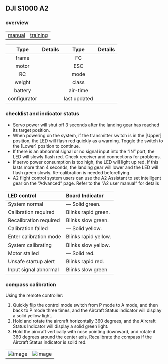 ## DJI S1000 A2

### overview

|  |  |
| --- | --- |
| [manual](s1000manual.pdf) | [training](dji-s1000-training.pdf) |

| Type  | Details | Type  | Details |
| :---: | ---  | :---: | ---  |
| frame |  | FC |  |
| motor |  | ESC |  |
| RC  |  | mode |  |
| weight |  | class |  |
| battery |  | air-time |  |
| configurator |  |  last updated |   |
### checklist and indicator status
- Servo power will shut off 3 seconds after the landing gear has reached its target position. 
- When powering on the system, if the transmitter switch is in the [Upper] position, the LED will flash red quickly as a warning. Toggle the switch to the [Lower] position to continue. 
- If there is an abnormal signal or no signal input into the “IN” port, the LED will slowly flash red. Check receiver and connections for problems. 
- If servo power consumption is too high, the LED will light up red. If this lasts more than 4 seconds, the landing gear will lower and the LED will flash green slowly. Re-calibration is needed beforeflying.
- A2 flight control system users can use the A2 Assistant to set intelligent gear on the “Advanced” page. Refer to the “A2 user manual” for details

|LED control |Board Indicator|
|:----|:----|
|System normal|— Solid green.| |
|Calibration required|Blinks rapid green.| |
|Recalibration required|Blinks slow green.| |
|Calibration failed|— Solid yellow.| |
|Enter calibration mode|Blinks rapid yellow.| |
|System calibrating|Blinks slow yellow.| |
|Motor stalled|— Solid red.| |
|Unsafe startup alert|Blinks rapid red.|
|Input signal abnormal|Blinks slow green|

### compass calibration

Using the remote controller:
1. Quickly flip the control mode switch from P mode to A mode, and then back to P mode three times, and the Aircraft Status indicator will display a solid yellow light.
2. Hold and rotate the aircraft horizontally 360 degrees, and the Aircraft Status Indicator will display a solid green light.
3. Hold the aircraft vertically with nose pointing downward, and rotate it 360 degrees around the center axis, Recalibrate the compass if the Aircraft Status indicator is solid red.

|  |  |
| --- | --- |
| ![image](https://user-images.githubusercontent.com/42961200/123021327-d8641380-d40e-11eb-8a8b-df2dcfe13958.png) | ![image](https://user-images.githubusercontent.com/42961200/123021345-e3b73f00-d40e-11eb-9b94-7fe5d38aecb1.png) |